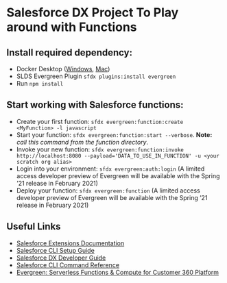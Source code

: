 # Salesforce DX Project To Play around with Functions

## Install required dependency:
- Docker Desktop ([Windows](https://docs.docker.com/docker-for-windows/install/]), [Mac](https://docs.docker.com/docker-for-mac/install/))
- SLDS Evergreen Plugin `sfdx plugins:install evergreen`
- Run `npm install`

## Start working with Salesforce functions:
- Create your first function: `sfdx evergreen:function:create <MyFunction> -l javascript`
- Start your function: `sfdx evergreen:function:start --verbose`. 
  **Note:** _call this command from the function directory_.
- Invoke your new function: `sfdx evergreen:function:invoke http://localhost:8080 --payload='DATA_TO_USE_IN_FUNCTION' -u <your scratch org alias>`
- Login into your environment: `sfdx evergreen:auth:login` (A limited access developer preview of Evergreen will be available with the Spring ’21 release in February 2021)
- Deploy your function: `sfdx evergreen:function` (A limited access developer preview of Evergreen will be available with the Spring ’21 release in February 2021)

## Useful Links

- [Salesforce Extensions Documentation](https://developer.salesforce.com/tools/vscode/)
- [Salesforce CLI Setup Guide](https://developer.salesforce.com/docs/atlas.en-us.sfdx_setup.meta/sfdx_setup/sfdx_setup_intro.htm)
- [Salesforce DX Developer Guide](https://developer.salesforce.com/docs/atlas.en-us.sfdx_dev.meta/sfdx_dev/sfdx_dev_intro.htm)
- [Salesforce CLI Command Reference](https://developer.salesforce.com/docs/atlas.en-us.sfdx_cli_reference.meta/sfdx_cli_reference/cli_reference.htm)
- [Evergreen: Serverless Functions & Compute for Customer 360 Platform](https://developer.salesforce.com/blogs/2019/11/introducing-salesforce-evergreen.html)
